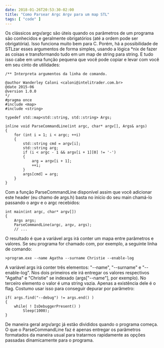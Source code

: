 ```yaml
---
date: 2018-01-26T20:53:30-02:00
title: "Como Parsear Argc Argv para um map STL"
tags: [ "code" ]
---
```

Os clássicos argv/argc são úteis quando os parâmetros de um programa são conhecidos e geralmente obrigatórios (até a ordem pode ser obrigatória). Isso funciona muito bem para C. Porém, há a possibilidade de STLzar esses argumentos de forma simples, usando a lógica \*nix de fazer as coisas e transformando tudo em um map de string para string. E tudo isso cabe em uma função pequena que você pode copiar e levar com você em seu cinto de utilidades:

```
/** Interpreta argumentos da linha de comando.

@author Wanderley Caloni <caloni@intelitrader.com.br>
@date 2015-06
@version 1.0.0
*/
#pragma once
#include <map>
#include <string>

typedef std::map<std::string, std::string> Args;

inline void ParseCommandLine(int argc, char* argv[], Args& args)
{
	for (int i = 1; i < argc; ++i)
	{
		std::string cmd = argv[i];
		std::string arg;
		if (i < argc - 1 && argv[i + 1][0] != '-')
		{
			arg = argv[i + 1];
			++i;
		}
		args[cmd] = arg;
	}
}
```

Com a função ParseCommandLine disponível assim que você adicionar este header (eu chamo de args.h) basta no início do seu main chamá-lo passando o argv e o argc recebidos:

```
int main(int argc, char* argv[])
{
	Args args;
	ParseCommandLine(argc, argv, args);
    // ...
```

O resultado é que a variável args irá conter um mapa entre parâmetros e valores. Se seu programa for chamado com, por exemplo, a seguinte linha de comando:

```
>program.exe --name Agatha --surname Christie --enable-log
```

A variável args irá conter três elementos: "--name", "--surname" e "--enable-log". Nos dois primeiros ele irá entregar os valores respectivos "Agatha" e "Christie" se indexado (args["--name"], por exemplo). No terceiro elemento o valor é uma string vazia. Apenas a existência dele é o flag. Costumo usar isso para conseguir depurar por parâmetro:

```
if( args.find("--debug") != args.end() )
{
    while( ! IsDebuggerPresent() )
        Sleep(1000);
}
```

De maneira geral argv/argc já estão divididos quando o programa começa. O que o ParseCommandLine faz é apenas entregar os parâmetros formatados da maneira usual para tratarmos rapidamente as opções passadas dinamicamente para o programa.
